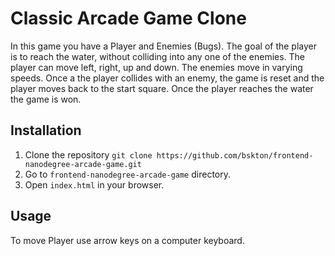 # Classic Arcade Game Clone

In this game you have a Player and Enemies (Bugs). The goal of the player is to reach the water, without colliding into any one of the enemies. The player can move left, right, up and down. The enemies move in varying speeds. Once a the player collides with an enemy, the game is reset and the player moves back to the start square. Once the player reaches the water the game is won.

## Installation

1. Clone the repository `git clone https://github.com/bskton/frontend-nanodegree-arcade-game.git`
2. Go to `frontend-nanodegree-arcade-game` directory.
3. Open `index.html` in your browser.

## Usage

To move Player use arrow keys on a computer keyboard.